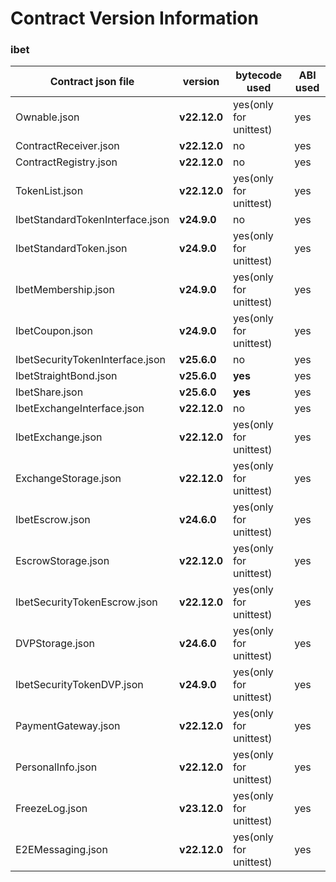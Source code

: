 # Contract Version Information

### ibet

| Contract json file              | version      | bytecode used          | ABI used |
|---------------------------------|--------------|------------------------|----------|
| Ownable.json                    | **v22.12.0** | yes(only for unittest) | yes      |
| ContractReceiver.json           | **v22.12.0** | no                     | yes      |
| ContractRegistry.json           | **v22.12.0** | no                     | yes      |
| TokenList.json                  | **v22.12.0** | yes(only for unittest) | yes      |
| IbetStandardTokenInterface.json | **v24.9.0**  | no                     | yes      |
| IbetStandardToken.json          | **v24.9.0**  | yes(only for unittest) | yes      |
| IbetMembership.json             | **v24.9.0**  | yes(only for unittest) | yes      |
| IbetCoupon.json                 | **v24.9.0**  | yes(only for unittest) | yes      |
| IbetSecurityTokenInterface.json | **v25.6.0**  | no                     | yes      |
| IbetStraightBond.json           | **v25.6.0**  | **yes**                | yes      |
| IbetShare.json                  | **v25.6.0**  | **yes**                | yes      |
| IbetExchangeInterface.json      | **v22.12.0** | no                     | yes      |
| IbetExchange.json               | **v22.12.0** | yes(only for unittest) | yes      |
| ExchangeStorage.json            | **v22.12.0** | yes(only for unittest) | yes      |
| IbetEscrow.json                 | **v24.6.0**  | yes(only for unittest) | yes      |
| EscrowStorage.json              | **v22.12.0** | yes(only for unittest) | yes      |
| IbetSecurityTokenEscrow.json    | **v22.12.0** | yes(only for unittest) | yes      |
| DVPStorage.json                 | **v24.6.0**  | yes(only for unittest) | yes      |
| IbetSecurityTokenDVP.json       | **v24.9.0**  | yes(only for unittest) | yes      |
| PaymentGateway.json             | **v22.12.0** | yes(only for unittest) | yes      |
| PersonalInfo.json               | **v22.12.0** | yes(only for unittest) | yes      |
| FreezeLog.json                  | **v23.12.0** | yes(only for unittest) | yes      |
| E2EMessaging.json               | **v22.12.0** | yes(only for unittest) | yes      |
